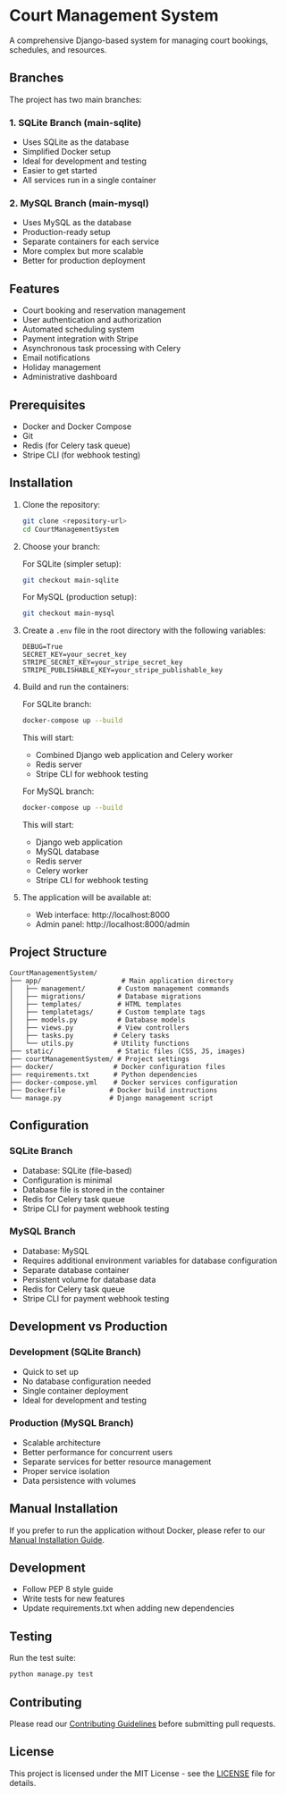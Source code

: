 # Court Management System

A comprehensive Django-based system for managing court bookings, schedules, and resources.

## Branches

The project has two main branches:

### 1. SQLite Branch (main-sqlite)
- Uses SQLite as the database
- Simplified Docker setup
- Ideal for development and testing
- Easier to get started
- All services run in a single container

### 2. MySQL Branch (main-mysql)
- Uses MySQL as the database
- Production-ready setup
- Separate containers for each service
- More complex but more scalable
- Better for production deployment

## Features

- Court booking and reservation management
- User authentication and authorization
- Automated scheduling system
- Payment integration with Stripe
- Asynchronous task processing with Celery
- Email notifications
- Holiday management
- Administrative dashboard

## Prerequisites

- Docker and Docker Compose
- Git
- Redis (for Celery task queue)
- Stripe CLI (for webhook testing)

## Installation

1. Clone the repository:
   ```bash
   git clone <repository-url>
   cd CourtManagementSystem
   ```

2. Choose your branch:

   For SQLite (simpler setup):
   ```bash
   git checkout main-sqlite
   ```

   For MySQL (production setup):
   ```bash
   git checkout main-mysql
   ```

3. Create a `.env` file in the root directory with the following variables:
   ```
   DEBUG=True
   SECRET_KEY=your_secret_key
   STRIPE_SECRET_KEY=your_stripe_secret_key
   STRIPE_PUBLISHABLE_KEY=your_stripe_publishable_key
   ```

4. Build and run the containers:

   For SQLite branch:
   ```bash
   docker-compose up --build
   ```
   This will start:
   - Combined Django web application and Celery worker
   - Redis server
   - Stripe CLI for webhook testing

   For MySQL branch:
   ```bash
   docker-compose up --build
   ```
   This will start:
   - Django web application
   - MySQL database
   - Redis server
   - Celery worker
   - Stripe CLI for webhook testing

5. The application will be available at:
   - Web interface: http://localhost:8000
   - Admin panel: http://localhost:8000/admin

## Project Structure

```
CourtManagementSystem/
├── app/                    # Main application directory
│   ├── management/        # Custom management commands
│   ├── migrations/        # Database migrations
│   ├── templates/         # HTML templates
│   ├── templatetags/      # Custom template tags
│   ├── models.py          # Database models
│   ├── views.py           # View controllers
│   ├── tasks.py          # Celery tasks
│   └── utils.py          # Utility functions
├── static/                # Static files (CSS, JS, images)
├── courtManagementSystem/ # Project settings
├── docker/               # Docker configuration files
├── requirements.txt      # Python dependencies
├── docker-compose.yml    # Docker services configuration
├── Dockerfile           # Docker build instructions
└── manage.py            # Django management script
```

## Configuration

### SQLite Branch
- Database: SQLite (file-based)
- Configuration is minimal
- Database file is stored in the container
- Redis for Celery task queue
- Stripe CLI for payment webhook testing

### MySQL Branch
- Database: MySQL
- Requires additional environment variables for database configuration
- Separate database container
- Persistent volume for database data
- Redis for Celery task queue
- Stripe CLI for payment webhook testing

## Development vs Production

### Development (SQLite Branch)
- Quick to set up
- No database configuration needed
- Single container deployment
- Ideal for development and testing

### Production (MySQL Branch)
- Scalable architecture
- Better performance for concurrent users
- Separate services for better resource management
- Proper service isolation
- Data persistence with volumes

## Manual Installation

If you prefer to run the application without Docker, please refer to our [Manual Installation Guide](docs/manual-installation.md).

## Development

- Follow PEP 8 style guide
- Write tests for new features
- Update requirements.txt when adding new dependencies

## Testing

Run the test suite:
```bash
python manage.py test
```

## Contributing

Please read our [Contributing Guidelines](CONTRIBUTING.md) before submitting pull requests.

## License

This project is licensed under the MIT License - see the [LICENSE](LICENSE) file for details.
